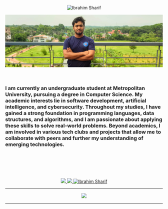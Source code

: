 
<!---##------------------------------------------  Introduction    ----------------------------------------------##--->

<p align="center">
    <img src="https://komarev.com/ghpvc/?username=aftabshuvo&label=Times%20Noticed&color=263238&style=flat" alt="Ibrahim Sharif" />
</p>
<p align="center">
  <img src="https://github.com/aftabshuvo/aftabshuvo/blob/main/ibrahimsharif-versity.jpg" alt="Ibrahim Sharif" />
</p>

<br/>

<h3>
I am currently an undergraduate student at Metropolitan University, pursuing a degree in Computer Science. My academic interests lie in software development, artificial intelligence, and cybersecurity. Throughout my studies, I have gained a strong foundation in programming languages, data structures, and algorithms, and I am passionate about applying these skills to solve real-world problems. Beyond academics, I am involved in various tech clubs and projects that allow me to collaborate with peers and further my understanding of emerging technologies.
</h3>


<!---##------------------------------------------  Certifications  ----------------------------------------------##--->


<!---##------------------------------------------  Focused Skills    ----------------------------------------------##--->


<!---##------------------------------------------  Keypoints of Expertise    ----------------------------------------------##--->




<!---##------------------------------------------  Stats and Streaks  ----------------------------------------------##--->
<br/><br/><br/><br/>
<p align="center">
    <a href="https://github.com/shuvoaftab">
        <img height="120em" src="https://github-readme-stats-eight-theta.vercel.app/api?username=aftabshuvo&show_icons=true&theme=algolia&include_all_commits=true&count_private=true"/>
        <img height="120em" src="https://github-readme-stats-eight-theta.vercel.app/api/top-langs/?username=aftabshuvo&layout=compact&langs_count=8&theme=algolia"/>
        <img height="120em" src="https://github-readme-streak-stats.herokuapp.com/?user=aftabshuvo&count_private=true&theme=radical" alt="Ibrahim Sharif" />
    </a>
</p>

<hr>

<!---##------------------------------------------  Trophies    ----------------------------------------------##--->
<p align="center">
<img src="https://github-profile-trophy.vercel.app/?username=aftabshuvo&theme=juicyfresh&no-bg=true" />
<hr>


<!---##------------------------------------------  Favorite Repositories   ----------------------------------------------##--->





